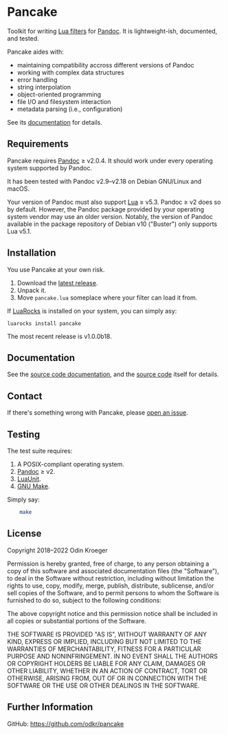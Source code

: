 # Pancake

Toolkit for writing [Lua filters](https://pandoc.org/lua-filters.html)
for [Pandoc](https://pandoc.org). It is lightweight-ish, documented,
and tested.

Pancake aides with:

* maintaining compatibility accross different versions of Pandoc
* working with complex data structures
* error handling
* string interpolation
* object-oriented programming
* file I/O and filesystem interaction
* metadata parsing (i.e., configuration)

See its [documentation](https://odkr.github.io/pancake/) for details.


## Requirements

Pancake requires [Pandoc](https://www.pandoc.org/) ≥ v2.0.4.
It should work under every operating system supported by Pandoc.

It has been tested with Pandoc v2.9–v2.18 on Debian GNU/Linux and macOS.

Your version of Pandoc must also support [Lua](https://www.lua.org/) ≥ v5.3.
Pandoc ≥ v2 does so by default. However, the Pandoc package provided by
your operating system vendor may use an older version. Notably, the version
of Pandoc available in the package repository of Debian v10 ("Buster") only
supports Lua v5.1.


## Installation

You use Pancake at your own risk.

1. Download the
   [latest release](https://github.com/odkr/pancake/releases/latest).
2. Unpack it.
3. Move `pancake.lua` someplace where your filter can load it from.

If [LuaRocks](https://luarocks.org/) is installed on your system,
you can simply asy:

	luarocks install pancake

The most recent release is v1.0.0b18.


## Documentation

See the [source code documentation](https://odkr.github.io/pancake/),
and the [source code](pancake) itself for details.


## Contact

If there's something wrong with Pancake, please
[open an issue](https://github.com/odkr/pancake/issues).


## Testing

The test suite requires:

1. A POSIX-compliant operating system.
2. [Pandoc](https://www.pandoc.org/) ≥ v2.
3. [LuaUnit](https://github.com/bluebird75/luaunit).
4. [GNU Make](https://www.gnu.org/software/make/).


Simply say:

```sh
    make
```

## License

Copyright 2018–2022 Odin Kroeger

Permission is hereby granted, free of charge, to any person obtaining a copy
of this software and associated documentation files (the "Software"), to deal
in the Software without restriction, including without limitation the rights
to use, copy, modify, merge, publish, distribute, sublicense, and/or sell
copies of the Software, and to permit persons to whom the Software is
furnished to do so, subject to the following conditions:

The above copyright notice and this permission notice shall be included in
all copies or substantial portions of the Software.

THE SOFTWARE IS PROVIDED "AS IS", WITHOUT WARRANTY OF ANY KIND, EXPRESS OR
IMPLIED, INCLUDING BUT NOT LIMITED TO THE WARRANTIES OF MERCHANTABILITY,
FITNESS FOR A PARTICULAR PURPOSE AND NONINFRINGEMENT. IN NO EVENT SHALL THE
AUTHORS OR COPYRIGHT HOLDERS BE LIABLE FOR ANY CLAIM, DAMAGES OR OTHER
LIABILITY, WHETHER IN AN ACTION OF CONTRACT, TORT OR OTHERWISE, ARISING FROM,
OUT OF OR IN CONNECTION WITH THE SOFTWARE OR THE USE OR OTHER DEALINGS IN THE
SOFTWARE.


## Further Information

GitHub: <https://github.com/odkr/pancake>
